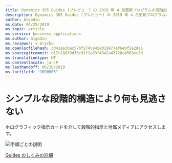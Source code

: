 ```yaml
---
title: Dynamics 365 Guides (プレビュー) の 2019 年 4 月更新プログラムの段階的指示カード機能
description: Dynamics 365 Guides (プレビュー) の 2019 年 4 月更新プログラムの段階的指示カード機能により、ユーザーは一連の指示に確実に従うようになり、指示の見逃しがなくなります。
author: Algodin
ms.date: 04/25/2019
ms.topic: article
ms.service: business-applications
ms.author: algodin
ms.reviewer: v-brycho
ms.openlocfilehash: cd41aa30ac57bf2745a45ad19977ef6ebf2e2da5
ms.sourcegitcommit: d17c18839d36c91f1e83f4942a43128c4563ec9d
ms.translationtype: HT
ms.contentlocale: ja-JP
ms.lasthandoff: 06/20/2019
ms.locfileid: "1690903"
---
```

# <a name="simple-step-by-step-structure-ensures-nothing-is-missed"></a>シンプルな段階的構造により何も見逃さない

ホログラフィック指示カードを介して段階的指示と付属メディアにアクセスします。

![手順ごとの説明](media/step-card.PNG "手順ごとの説明")

[Guides のしくみの詳細](https://docs.microsoft.com/dynamics365/mixed-reality/guides/authoring-overview)
